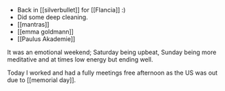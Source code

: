 - Back in [[silverbullet]] for [[Flancia]] :)
- Did some deep cleaning.
- [[mantras]]
- [[emma goldmann]]
- [[Paulus Akademie]]

It was an emotional weekend; Saturday being upbeat, Sunday being more meditative and at times low energy but ending well.

Today I worked and had a fully meetings free afternoon as the US was out due to [[memorial day]].